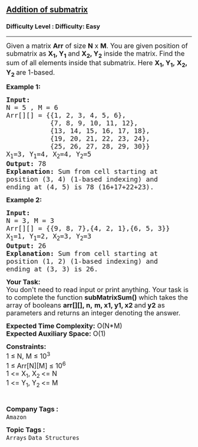 <h2><a href="https://www.geeksforgeeks.org/problems/addition-of-submatrix5835/1?page=1&company=Amazon&status=unsolved,attempted&sortBy=accuracy">Addition of submatrix</a></h2><h3>Difficulty Level : Difficulty: Easy</h3><hr><div class="problems_problem_content__Xm_eO"><p><span style="font-size: 18px;">Given a matrix <strong>Arr</strong> of size <strong>N</strong> x <strong>M</strong>. You are given position of submatrix as <strong>X<sub>1</sub>, Y<sub>1</sub></strong> and <strong>X<sub>2</sub>, Y<sub>2</sub></strong> inside the matrix. Find the sum of all elements inside that submatrix. Here&nbsp;<strong>X<sub>1</sub>, Y<sub>1</sub>,</strong>&nbsp;<strong>X<sub>2</sub>, Y<sub>2</sub>&nbsp;</strong>are 1-based.</span></p>
<p><span style="font-size: 18px;"><strong>Example 1:</strong></span></p>
<pre><span style="font-size: 18px;"><strong>Input: 
</strong>N = 5 , M = 6
Arr[][] = {{1, 2, 3, 4, 5, 6},
           {7, 8, 9, 10, 11, 12},
           {13, 14, 15, 16, 17, 18},
           {19, 20, 21, 22, 23, 24},
           {25, 26, 27, 28, 29, 30}}
X<sub>1</sub>=3, Y<sub>1</sub>=4, X<sub>2</sub>=4, Y<sub>2</sub>=5
<strong>Output:</strong> 78
<strong>Explanation:</strong> Sum from cell starting at
position (3, 4) (1-based indexing) and 
ending at (4, 5) is 78 (16+17+22+23).
</span></pre>
<p><span style="font-size: 18px;"><strong>Example 2:</strong></span></p>
<pre><span style="font-size: 18px;"><strong>Input:</strong> 
N = 3, M = 3
Arr[][] = {{9, 8, 7},{4, 2, 1},{6, 5, 3}}
X<sub>1</sub>=1, Y<sub>1</sub>=2, X<sub>2</sub>=3, Y<sub>2</sub>=3
<strong>Output:</strong> 26
<strong>Explanation:</strong> Sum from cell starting at
position (1, 2) (1-based indexing) and 
ending at (3, 3) is 26.
</span></pre>
<p><span style="font-size: 18px;"><strong>Your Task:&nbsp;&nbsp;</strong><br>You don't need to read input or print anything. Your task is to complete the function <strong>subMatrixSum()</strong>&nbsp;which takes the array of booleans&nbsp;<strong>arr[][],</strong><strong>&nbsp;n,</strong>&nbsp;<strong>m, x1, y1, x2 </strong>and<strong> y2</strong>&nbsp;as parameters and returns an integer denoting the answer.</span></p>
<p><span style="font-size: 18px;"><strong>Expected Time Complexity:</strong>&nbsp;O(N*M)<br><strong>Expected Auxiliary Space:</strong>&nbsp;O(1)</span></p>
<p><span style="font-size: 18px;"><strong>Constraints:</strong><br>1 ≤ N, M ≤ 10<sup>3</sup><br>1 ≤ Arr[N][M] ≤ 10<sup>6</sup><br>1 &lt;= X<sub>1</sub>, X<sub>2&nbsp;</sub>&lt;= N<br>1 &lt;= Y<sub>1</sub>, Y<sub>2&nbsp;</sub>&lt;= M</span></p>
<p>&nbsp;</p></div><p><span style=font-size:18px><strong>Company Tags : </strong><br><code>Amazon</code>&nbsp;<br><p><span style=font-size:18px><strong>Topic Tags : </strong><br><code>Arrays</code>&nbsp;<code>Data Structures</code>&nbsp;